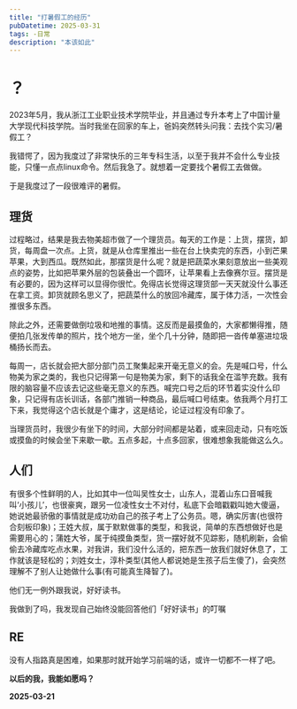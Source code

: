 ```yaml
---
title: "打暑假工的经历"
pubDatetime: 2025-03-31
tags: -日常
description: "本该如此"
---
```


# ？

2023年5月，我从浙江工业职业技术学院毕业，并且通过专升本考上了中国计量大学现代科技学院。当时我坐在回家的车上，爸妈突然转头问我：去找个实习/暑假工？

我错愕了，因为我度过了非常快乐的三年专科生活，以至于我并不会什么专业技能，只懂一点点linux命令。然后我急了。就想着一定要找个暑假工去做做。

于是我度过了一段很难评的暑假。

## 理货

过程略过，结果是我去物美超市做了一个理货员。每天的工作是：上货，摆货，卸货，每周盘一次点。上货，就是从仓库里推出一些在台上快卖完的东西，小到芒果苹果，大到西瓜。既然如此，那摆货是什么呢？就是把蔬菜水果刻意放出一些美观点的姿势，比如把苹果外层的包装叠出一个圆环，让苹果看上去像赛尔豆。摆货是有必要的，因为这样可以显得你很忙。免得店长觉得这理货部一天天就没什么事还在拿工资。卸货就顾名思义了，把蔬菜什么的放回冷藏库，属于体力活，一次性会推很多东西。

除此之外，还需要做倒垃圾和地推的事情。这反而是最摸鱼的，大家都懒得推，随便拍几张发传单的照片，找个地方一坐，坐个几十分钟，随即把一沓传单塞进垃圾桶扬长而去。

每周一，店长就会把大部分部门员工聚集起来开毫无意义的会。先是喊口号，什么物美为家之类的，我也只记得第一句是物美为家，剩下的话我全在滥竽充数。我有限的脑容量不应该去记这些毫无意义的东西。喊完口号之后的环节着实没什么印象，只记得有店长训话，各部门推销一种商品，最后喊口号结束。依我两个月打工下来，我觉得这个店长就是个庸才，这是结论，论证过程没有印象了。

当理货员时，我很少有坐下的时间，大部分时间都是站着，或来回走动，只有吃饭或摸鱼的时候会坐下来歇一歇。五点多起，十点多回家，很难想象我能做这么久。

## 人们

有很多个性鲜明的人，比如其中一位叫吴性女士，山东人，混着山东口音喊我叫‘小孩儿’，也很豪爽，跟另一位凌性女士不对付，私底下会暗戳戳叫她大傻逼，她说她最骄傲的事情就是成功劝自己的孩子考上了公务员。嗯，确实厉害(也很符合刻板印象)；王姓大叔，属于默默做事的类型，和我说，简单的东西想做好也是需要用心的；蒲姓大爷，属于纯摸鱼类型，货一摆好就不见踪影，随机刷新，会偷偷去冷藏库吃点水果，对我讲，我们没什么活的，把东西一放我们就好休息了，工作就该是轻松的；刘姓女士，淳朴类型(其他人都说她是生孩子后生傻了)，会突然理解不了别人让她做什么事(有可能真生降智了)。

他们无一例外跟我说，好好读书。

我做到了吗，我发现自己始终没能回答他们「好好读书」的叮嘱

## RE

没有人指路真是困难，如果那时就开始学习前端的话，或许一切都不一样了吧。

**以后的我，我能如愿吗？**

**2025-03-21**
